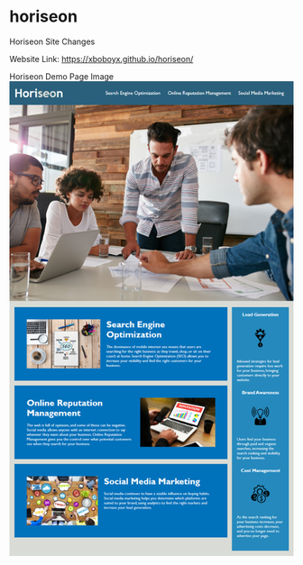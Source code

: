 # horiseon
Horiseon Site Changes

Website Link:
https://xboboyx.github.io/horiseon/

Horiseon Demo Page Image
![](assets/images/horiseon-demo-page.png)